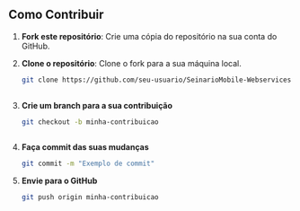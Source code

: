 ## Como Contribuir

1. **Fork este repositório**: Crie uma cópia do repositório na sua conta do GitHub.
   
3. **Clone o repositório**: Clone o fork para a sua máquina local.
   ```bash
   git clone https://github.com/seu-usuario/SeinarioMobile-Webservices.git
  
4. **Crie um branch para a sua contribuição**
   ```bash
   git checkout -b minha-contribuicao
  
5. **Faça commit das suas mudanças**
   ```bash
   git commit -m "Exemplo de commit"
   
6. **Envie para o GitHub**
   ```bash
   git push origin minha-contribuicao